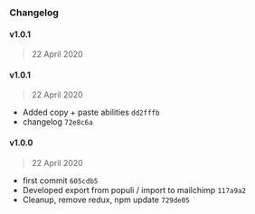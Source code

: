 ### Changelog

#### v1.0.1

> 22 April 2020

#### v1.0.1

> 22 April 2020

- Added copy + paste abilities `dd2fffb`
- changelog `72e8c6a`

#### v1.0.0

> 22 April 2020

- first commit `605cdb5`
- Developed export from populi / import to mailchimp `117a9a2`
- Cleanup, remove redux, npm update `729de05`
